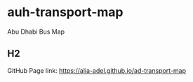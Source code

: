 # auh-transport-map
Abu Dhabi Bus Map

## H2
GitHub Page link: https://alia-adel.github.io/ad-transport-map
